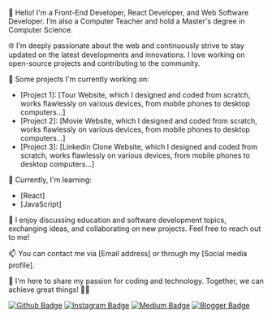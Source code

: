 👋 Hello! I'm a Front-End Developer, React Developer, and Web Software Developer. I'm also a Computer Teacher and hold a Master's degree in Computer Science.

🌐 I'm deeply passionate about the web and continuously strive to stay updated on the latest developments and innovations. I love working on open-source projects and contributing to the community.

🔧 Some projects I'm currently working on:
- [Project 1]: [Tour Website, which I designed and coded from scratch, works flawlessly on various devices, from mobile phones to desktop computers...]
- [Project 2]: [Movie Website, which I designed and coded from scratch, works flawlessly on various devices, from mobile phones to desktop computers...]
- [Project 3]: [Linkedin Clone Website, which I designed and coded from scratch, works flawlessly on various devices, from mobile phones to desktop computers...]

🌱 Currently, I'm learning:
- [React]
- [JavaScript]

💬 I enjoy discussing education and software development topics, exchanging ideas, and collaborating on new projects. Feel free to reach out to me!

📫 You can contact me via [Email address] or through my [Social media profile].

🚀 I'm here to share my passion for coding and technology. Together, we can achieve great things! 👨‍💻

[![Github Badge](https://img.shields.io/badge/-Github-000?style=quare&labelColor=000&logo=Github&logoColor=white&link=link)](https://github.com/eses2603) 
[![Instagram Badge](https://img.shields.io/badge/-Instagram-C13584?style=flat-quare&labelColor=C13584&logo=instagram&logoColor=white&link=link)](link) 
[![Medium Badge](https://img.shields.io/badge/-Medium-757575?style=flat-quare&labelColor=757575&logo=Medium&logoColor=white&link=link)](link) 
[![Blogger Badge](https://img.shields.io/badge/-Blogger-FF9800?style=flat-quare&labelColor=FF9800&logo=Blogger&logoColor=white&link=link)](link)



<!--
**eses2603/eses2603** is a ✨ _special_ ✨ repository because its `README.md` (this file) appears on your GitHub profile.

Here are some ideas to get you started:

- 🔭 I’m currently working on ...
- 🌱 I’m currently learning ...
- 👯 I’m looking to collaborate on ...
- 🤔 I’m looking for help with ...
- 💬 Ask me about ...
- 📫 How to reach me: ...
- 😄 Pronouns: ...
- ⚡ Fun fact: ...
-->
